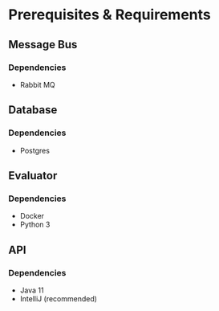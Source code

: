 # Prerequisites & Requirements

## Message Bus
### Dependencies
- Rabbit MQ

## Database
### Dependencies
- Postgres
## Evaluator
### Dependencies
- Docker
- Python 3


## API
### Dependencies
- Java 11
- IntelliJ (recommended)
